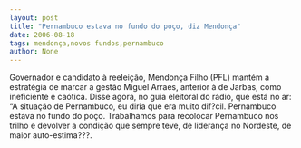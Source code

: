 ```yaml
---
layout: post
title: "Pernambuco estava no fundo do poço, diz Mendonça"
date: 2006-08-18
tags: mendonça,novos fundos,pernambuco
author: None
---
```

Governador e candidato à reeleição, Mendonça Filho (PFL) mantém a estratégia de marcar a gestão Miguel Arraes, anterior à de Jarbas, como ineficiente e caótica.
Disse agora, no guia eleitoral do rádio, que está no ar:
“A situação de Pernambuco, eu diria que era muito dif?cil. Pernambuco estava no fundo do poço. Trabalhamos para recolocar Pernambuco nos trilho e devolver a condição que sempre teve, de liderança no Nordeste, de maior auto-estima???. 